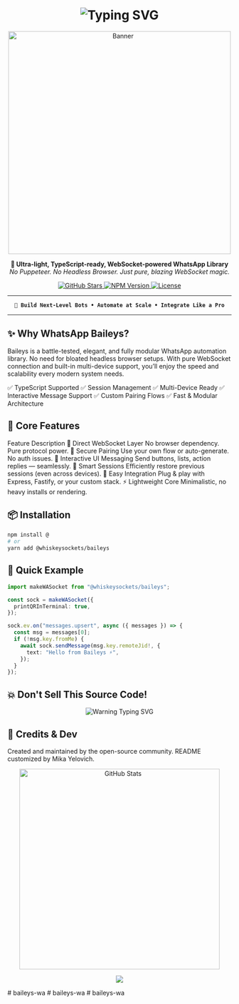 <h1 align="center">
  <img src="https://readme-typing-svg.herokuapp.com?font=Fira+Code&weight=900&size=28&pause=1000&center=true&vCenter=true&multiline=true&width=700&height=80&lines=⚡+WhatsApp+Baileys+%7C+Next-Gen+Automation+Library" alt="Typing SVG" />
</h1>

<p align="center">
  <img src="https://files.catbox.moe/n6qvqj.jpeg" width="500" alt="Banner" />
</p>

<p align="center">
  <strong>🚀 Ultra-light, TypeScript-ready, WebSocket-powered WhatsApp Library</strong><br/>
  <em>No Puppeteer. No Headless Browser. Just pure, blazing WebSocket magic.</em>
</p>

<p align="center">
  <a href="https://github.com/whiskeysockets/baileys">
    <img src="https://img.shields.io/github/stars/whiskeysockets/baileys?color=purple&style=for-the-badge" alt="GitHub Stars"/>
  </a>
  <a href="https://www.npmjs.com/package/@whiskeysockets/baileys">
    <img src="https://img.shields.io/npm/v/@whiskeysockets/baileys?color=crimson&style=for-the-badge" alt="NPM Version"/>
  </a>
  <a href="https://github.com/whiskeysockets/baileys/blob/master/LICENSE">
    <img src="https://img.shields.io/github/license/whiskeysockets/baileys?style=for-the-badge&color=green" alt="License"/>
  </a>
</p>

---

<pre align="center"><code><b>👑 Build Next-Level Bots • Automate at Scale • Integrate Like a Pro</b></code></pre>

---

## ✨ Why WhatsApp Baileys?

Baileys is a battle-tested, elegant, and fully modular WhatsApp automation library. No need for bloated headless browser setups. With pure WebSocket connection and built-in multi-device support, you’ll enjoy the speed and scalability every modern system needs.

✅ TypeScript Supported ✅ Session Management
✅ Multi-Device Ready ✅ Interactive Message Support
✅ Custom Pairing Flows ✅ Fast & Modular Architecture

## 🧠 Core Features

Feature Description
🔌 Direct WebSocket Layer No browser dependency. Pure protocol power.
🔐 Secure Pairing Use your own flow or auto-generate. No auth issues.
🧠 Interactive UI Messaging Send buttons, lists, action replies — seamlessly.
📂 Smart Sessions Efficiently restore previous sessions (even across devices).
🧩 Easy Integration Plug & play with Express, Fastify, or your custom stack.
⚡ Lightweight Core Minimalistic, no heavy installs or rendering.

## 📦 Installation

```bash
npm install @
# or
yarn add @whiskeysockets/baileys
```

## 🚀 Quick Example

```ts
import makeWASocket from "@whiskeysockets/baileys";

const sock = makeWASocket({
  printQRInTerminal: true,
});

sock.ev.on("messages.upsert", async ({ messages }) => {
  const msg = messages[0];
  if (!msg.key.fromMe) {
    await sock.sendMessage(msg.key.remoteJid!, {
      text: "Hello from Baileys ⚡",
    });
  }
});
```

## 💥 Don't Sell This Source Code!

<p align="center"> <img src="https://readme-typing-svg.herokuapp.com?font=Fira+Code&duration=3000&pause=1000&color=FF4C4C&center=true&vCenter=true&width=600&lines=🚫+Selling+open-source+code+is+not+cool.;⚠️+Be+ethical+or+get+named+and+shamed." alt="Warning Typing SVG" /> </p>

## 👤 Credits & Dev

Created and maintained by the open-source community.
README customized by Mika Yelovich.

<p align="center"> <img src="https://github-readme-stats.vercel.app/api?username=mikayelovich&show_icons=true&theme=tokyonight" width="450" alt="GitHub Stats" /> </p>
<p align="center"> <img src="https://readme-typing-svg.herokuapp.com?font=Fira+Code&weight=900&size=20&pause=1000&color=00FFE0&center=true&vCenter=true&width=500&lines=Build.+Automate.+Scale.+Conquer+WhatsApp." /> </p>
#   b a i l e y s - w a  
 #   b a i l e y s - w a  
 #   b a i l e y s - w a  
 